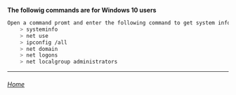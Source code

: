 **The followig commands are for Windows 10 users**

```bash
Open a command promt and enter the following command to get system info:
    > systeminfo
    > net use
    > ipconfig /all
    > net domain
    > net logons
    > net localgroup administrators
```

---

###### [Home](\index.md)